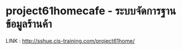 ﻿# project61homecafe - ระบบจัดการฐานข้อมูลร้านค้า
LINK : http://sshue.cis-training.com/project61home/
